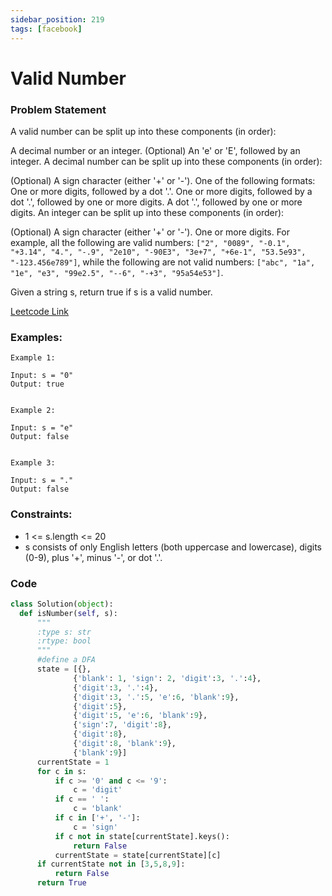 ```yaml
---
sidebar_position: 219
tags: [facebook]
---
```


# Valid Number

### Problem Statement

A valid number can be split up into these components (in order):

A decimal number or an integer.
(Optional) An 'e' or 'E', followed by an integer.
A decimal number can be split up into these components (in order):

(Optional) A sign character (either '+' or '-').
One of the following formats:
One or more digits, followed by a dot '.'.
One or more digits, followed by a dot '.', followed by one or more digits.
A dot '.', followed by one or more digits.
An integer can be split up into these components (in order):

(Optional) A sign character (either '+' or '-').
One or more digits.
For example, all the following are valid numbers: `["2", "0089", "-0.1", "+3.14", "4.", "-.9", "2e10", "-90E3", "3e+7", "+6e-1", "53.5e93", "-123.456e789"]`, while the following are not valid numbers: `["abc", "1a", "1e", "e3", "99e2.5", "--6", "-+3", "95a54e53"]`.

Given a string s, return true if s is a valid number.

[Leetcode Link](https://leetcode.com/problems/valid-number)

### Examples:

```
Example 1:

Input: s = "0"
Output: true


Example 2:

Input: s = "e"
Output: false


Example 3:

Input: s = "."
Output: false
```

### Constraints:

- 1 <= s.length <= 20
- s consists of only English letters (both uppercase and lowercase), digits (0-9), plus '+', minus '-', or dot '.'.

### Code

```python title="Python Code"
class Solution(object):
  def isNumber(self, s):
      """
      :type s: str
      :rtype: bool
      """
      #define a DFA
      state = [{},
              {'blank': 1, 'sign': 2, 'digit':3, '.':4},
              {'digit':3, '.':4},
              {'digit':3, '.':5, 'e':6, 'blank':9},
              {'digit':5},
              {'digit':5, 'e':6, 'blank':9},
              {'sign':7, 'digit':8},
              {'digit':8},
              {'digit':8, 'blank':9},
              {'blank':9}]
      currentState = 1
      for c in s:
          if c >= '0' and c <= '9':
              c = 'digit'
          if c == ' ':
              c = 'blank'
          if c in ['+', '-']:
              c = 'sign'
          if c not in state[currentState].keys():
              return False
          currentState = state[currentState][c]
      if currentState not in [3,5,8,9]:
          return False
      return True
```
